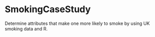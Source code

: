 # SmokingCaseStudy

Determine attributes that make one more likely to smoke by using UK smoking data and R.
